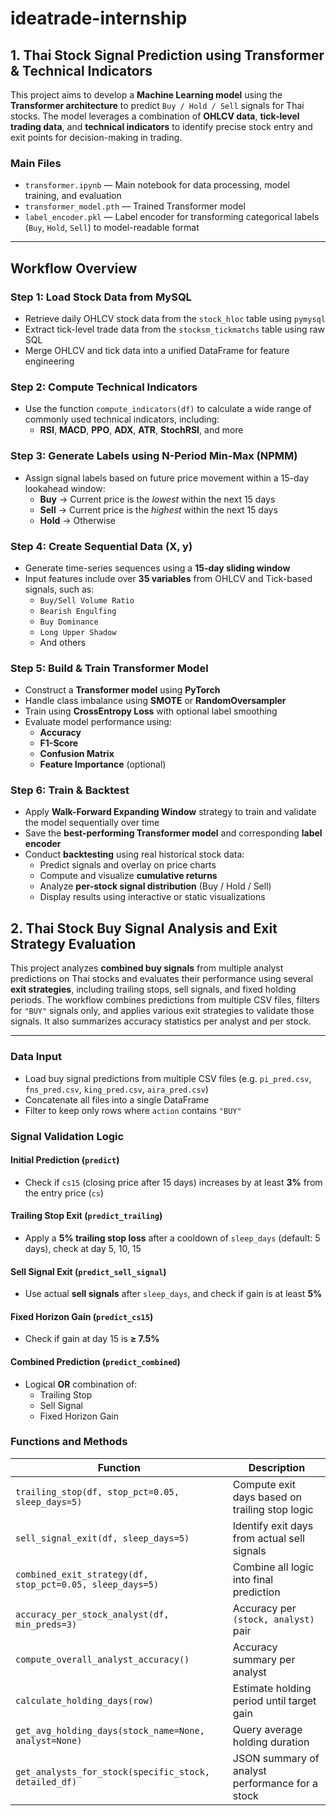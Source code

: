 # ideatrade-internship  
## 1. Thai Stock Signal Prediction using Transformer & Technical Indicators

This project aims to develop a **Machine Learning model** using the **Transformer architecture** to predict `Buy / Hold / Sell` signals for Thai stocks. The model leverages a combination of **OHLCV data**, **tick-level trading data**, and **technical indicators** to identify precise stock entry and exit points for decision-making in trading.

### Main Files
- `transformer.ipynb` — Main notebook for data processing, model training, and evaluation
- `transformer_model.pth` — Trained Transformer model
- `label_encoder.pkl` — Label encoder for transforming categorical labels (`Buy`, `Hold`, `Sell`) to model-readable format

---

## Workflow Overview

### Step 1: Load Stock Data from MySQL
- Retrieve daily OHLCV stock data from the `stock_hloc` table using `pymysql`
- Extract tick-level trade data from the `stocksm_tickmatchs` table using raw SQL
- Merge OHLCV and tick data into a unified DataFrame for feature engineering

### Step 2: Compute Technical Indicators
- Use the function `compute_indicators(df)` to calculate a wide range of commonly used technical indicators, including:
  - **RSI**, **MACD**, **PPO**, **ADX**, **ATR**, **StochRSI**, and more

### Step 3: Generate Labels using N-Period Min-Max (NPMM)
- Assign signal labels based on future price movement within a 15-day lookahead window:
  - **Buy** → Current price is the *lowest* within the next 15 days  
  - **Sell** → Current price is the *highest* within the next 15 days  
  - **Hold** → Otherwise

### Step 4: Create Sequential Data (X, y)
- Generate time-series sequences using a **15-day sliding window**
- Input features include over **35 variables** from OHLCV and Tick-based signals, such as:
  - `Buy/Sell Volume Ratio`  
  - `Bearish Engulfing`  
  - `Buy Dominance`  
  - `Long Upper Shadow`  
  - And others

### Step 5: Build & Train Transformer Model
- Construct a **Transformer model** using **PyTorch**
- Handle class imbalance using **SMOTE** or **RandomOversampler**
- Train using **CrossEntropy Loss** with optional label smoothing
- Evaluate model performance using:
  - **Accuracy**  
  - **F1-Score**  
  - **Confusion Matrix**  
  - **Feature Importance** (optional)

### Step 6: Train & Backtest
- Apply **Walk-Forward Expanding Window** strategy to train and validate the model sequentially over time
- Save the **best-performing Transformer model** and corresponding **label encoder**
- Conduct **backtesting** using real historical stock data:
  - Predict signals and overlay on price charts
  - Compute and visualize **cumulative returns**
  - Analyze **per-stock signal distribution** (Buy / Hold / Sell)
  - Display results using interactive or static visualizations
 
## 2. Thai Stock Buy Signal Analysis and Exit Strategy Evaluation
This project analyzes **combined buy signals** from multiple analyst predictions on Thai stocks and evaluates their performance using several **exit strategies**, including trailing stops, sell signals, and fixed holding periods.
The workflow combines predictions from multiple CSV files, filters for `"BUY"` signals only, and applies various exit strategies to validate those signals. It also summarizes accuracy statistics per analyst and per stock.

---

### Data Input
- Load buy signal predictions from multiple CSV files (e.g. `pi_pred.csv`, `fns_pred.csv`, `king_pred.csv`, `aira_pred.csv`)
- Concatenate all files into a single DataFrame
- Filter to keep only rows where `action` contains `"BUY"`

### Signal Validation Logic

#### Initial Prediction (`predict`)
- Check if `cs15` (closing price after 15 days) increases by at least **3%** from the entry price (`cs`)

#### Trailing Stop Exit (`predict_trailing`)
- Apply a **5% trailing stop loss** after a cooldown of `sleep_days` (default: 5 days), check at day 5, 10, 15

#### Sell Signal Exit (`predict_sell_signal`)
- Use actual **sell signals** after `sleep_days`, and check if gain is at least **5%**

#### Fixed Horizon Gain (`predict_cs15`)
- Check if gain at day 15 is **≥ 7.5%**

#### Combined Prediction (`predict_combined`)
- Logical **OR** combination of:
  - Trailing Stop
  - Sell Signal
  - Fixed Horizon Gain


### Functions and Methods

| Function | Description |
|---------|-------------|
| `trailing_stop(df, stop_pct=0.05, sleep_days=5)` | Compute exit days based on trailing stop logic |
| `sell_signal_exit(df, sleep_days=5)` | Identify exit days from actual sell signals |
| `combined_exit_strategy(df, stop_pct=0.05, sleep_days=5)` | Combine all logic into final prediction |
| `accuracy_per_stock_analyst(df, min_preds=3)` | Accuracy per `(stock, analyst)` pair |
| `compute_overall_analyst_accuracy()` | Accuracy summary per analyst |
| `calculate_holding_days(row)` | Estimate holding period until target gain |
| `get_avg_holding_days(stock_name=None, analyst=None)` | Query average holding duration |
| `get_analysts_for_stock(specific_stock, detailed_df)` | JSON summary of analyst performance for a stock |
